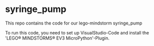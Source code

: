 # syringe_pump

This repo contains the code for our lego-mindstorm syringe_pump

To run this code, you need to set up VisualStudio-Code and install the 'LEGO® MINDSTORMS® EV3 MicroPython'-Plugin.
